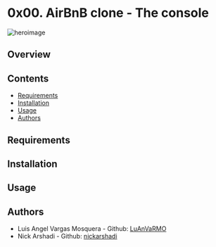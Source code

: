 # 0x00. AirBnB clone - The console
![heroimage](https://holbertonintranet.s3.amazonaws.com/uploads/medias/2018/6/65f4a1dd9c51265f49d0.png?X-Amz-Algorithm=AWS4-HMAC-SHA256&X-Amz-Credential=AKIARDDGGGOUWMNL5ANN%2F20200625%2Fus-east-1%2Fs3%2Faws4_request&X-Amz-Date=20200625T125016Z&X-Amz-Expires=86400&X-Amz-SignedHeaders=host&X-Amz-Signature=da45f5a5056818287aaee979ca7424b077ee48770e846b673d7261cffbc2d55a)

## Overview
## Contents
* [Requirements](#requirements)
* [Installation](#installation)
* [Usage](#usage)
* [Authors](#authors)
## Requirements
## Installation
## Usage
## Authors
* Luis Angel Vargas Mosquera - Github: [LuAnVaRMO](https://github.com/LuAnVaRmO)
* Nick Arshadi - Github: [nickarshadi](https://github.com/nickarshadi)